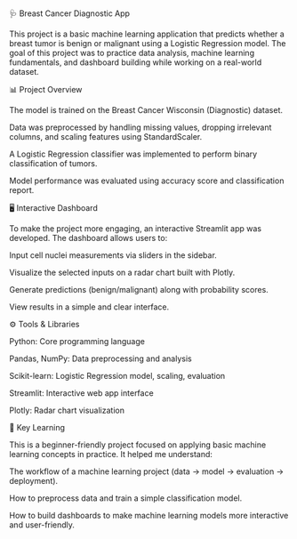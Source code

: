🩺 Breast Cancer Diagnostic App

This project is a basic machine learning application that predicts whether a breast tumor is benign or malignant using a Logistic Regression model. The goal of this project was to practice data analysis, machine learning fundamentals, and dashboard building while working on a real-world dataset.

📊 Project Overview

The model is trained on the Breast Cancer Wisconsin (Diagnostic) dataset.

Data was preprocessed by handling missing values, dropping irrelevant columns, and scaling features using StandardScaler.

A Logistic Regression classifier was implemented to perform binary classification of tumors.

Model performance was evaluated using accuracy score and classification report.

🖥️ Interactive Dashboard

To make the project more engaging, an interactive Streamlit app was developed.
The dashboard allows users to:

Input cell nuclei measurements via sliders in the sidebar.

Visualize the selected inputs on a radar chart built with Plotly.

Generate predictions (benign/malignant) along with probability scores.

View results in a simple and clear interface.

⚙️ Tools & Libraries

Python: Core programming language

Pandas, NumPy: Data preprocessing and analysis

Scikit-learn: Logistic Regression model, scaling, evaluation

Streamlit: Interactive web app interface

Plotly: Radar chart visualization

🎯 Key Learning

This is a beginner-friendly project focused on applying basic machine learning concepts in practice. It helped me understand:

The workflow of a machine learning project (data → model → evaluation → deployment).

How to preprocess data and train a simple classification model.

How to build dashboards to make machine learning models more interactive and user-friendly.
